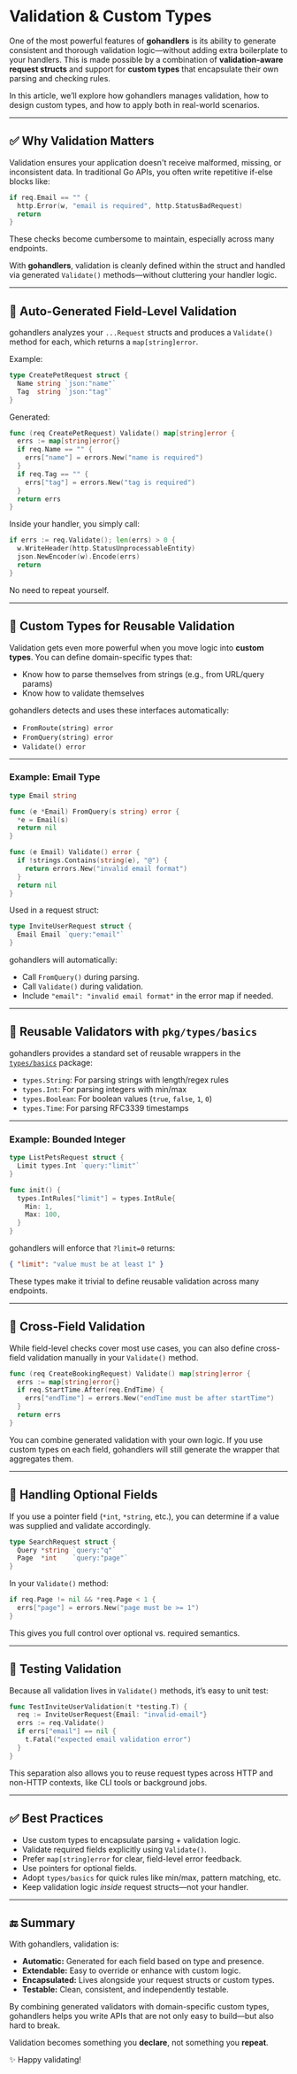 # Validation & Custom Types

One of the most powerful features of **gohandlers** is its ability to generate consistent and thorough validation logic—without adding extra boilerplate to your handlers. This is made possible by a combination of **validation-aware request structs** and support for **custom types** that encapsulate their own parsing and checking rules.

In this article, we’ll explore how gohandlers manages validation, how to design custom types, and how to apply both in real-world scenarios.

---

## ✅ Why Validation Matters

Validation ensures your application doesn't receive malformed, missing, or inconsistent data. In traditional Go APIs, you often write repetitive if-else blocks like:

```go
if req.Email == "" {
  http.Error(w, "email is required", http.StatusBadRequest)
  return
}
```

These checks become cumbersome to maintain, especially across many endpoints.

With **gohandlers**, validation is cleanly defined within the struct and handled via generated `Validate()` methods—without cluttering your handler logic.

---

## 🧩 Auto-Generated Field-Level Validation

gohandlers analyzes your `...Request` structs and produces a `Validate()` method for each, which returns a `map[string]error`.

Example:

```go
type CreatePetRequest struct {
  Name string `json:"name"`
  Tag  string `json:"tag"`
}
```

Generated:

```go
func (req CreatePetRequest) Validate() map[string]error {
  errs := map[string]error{}
  if req.Name == "" {
    errs["name"] = errors.New("name is required")
  }
  if req.Tag == "" {
    errs["tag"] = errors.New("tag is required")
  }
  return errs
}
```

Inside your handler, you simply call:

```go
if errs := req.Validate(); len(errs) > 0 {
  w.WriteHeader(http.StatusUnprocessableEntity)
  json.NewEncoder(w).Encode(errs)
  return
}
```

No need to repeat yourself.

---

## 🧠 Custom Types for Reusable Validation

Validation gets even more powerful when you move logic into **custom types**. You can define domain-specific types that:

-   Know how to parse themselves from strings (e.g., from URL/query params)
-   Know how to validate themselves

gohandlers detects and uses these interfaces automatically:

-   `FromRoute(string) error`
-   `FromQuery(string) error`
-   `Validate() error`

---

### Example: Email Type

```go
type Email string

func (e *Email) FromQuery(s string) error {
  *e = Email(s)
  return nil
}

func (e Email) Validate() error {
  if !strings.Contains(string(e), "@") {
    return errors.New("invalid email format")
  }
  return nil
}
```

Used in a request struct:

```go
type InviteUserRequest struct {
  Email Email `query:"email"`
}
```

gohandlers will automatically:

-   Call `FromQuery()` during parsing.
-   Call `Validate()` during validation.
-   Include `"email": "invalid email format"` in the error map if needed.

---

## 🔄 Reusable Validators with `pkg/types/basics`

gohandlers provides a standard set of reusable wrappers in the [`types/basics`](https://github.com/ufukty/gohandlers/tree/main/pkg/types/basics) package:

-   `types.String`: For parsing strings with length/regex rules
-   `types.Int`: For parsing integers with min/max
-   `types.Boolean`: For boolean values (`true`, `false`, `1`, `0`)
-   `types.Time`: For parsing RFC3339 timestamps

---

### Example: Bounded Integer

```go
type ListPetsRequest struct {
  Limit types.Int `query:"limit"`
}

func init() {
  types.IntRules["limit"] = types.IntRule{
    Min: 1,
    Max: 100,
  }
}
```

gohandlers will enforce that `?limit=0` returns:

```json
{ "limit": "value must be at least 1" }
```

These types make it trivial to define reusable validation across many endpoints.

---

## 🔗 Cross-Field Validation

While field-level checks cover most use cases, you can also define cross-field validation manually in your `Validate()` method.

```go
func (req CreateBookingRequest) Validate() map[string]error {
  errs := map[string]error{}
  if req.StartTime.After(req.EndTime) {
    errs["endTime"] = errors.New("endTime must be after startTime")
  }
  return errs
}
```

You can combine generated validation with your own logic. If you use custom types on each field, gohandlers will still generate the wrapper that aggregates them.

---

## 🛑 Handling Optional Fields

If you use a pointer field (`*int`, `*string`, etc.), you can determine if a value was supplied and validate accordingly.

```go
type SearchRequest struct {
  Query *string `query:"q"`
  Page  *int    `query:"page"`
}
```

In your `Validate()` method:

```go
if req.Page != nil && *req.Page < 1 {
  errs["page"] = errors.New("page must be >= 1")
}
```

This gives you full control over optional vs. required semantics.

---

## 🧪 Testing Validation

Because all validation lives in `Validate()` methods, it’s easy to unit test:

```go
func TestInviteUserValidation(t *testing.T) {
  req := InviteUserRequest{Email: "invalid-email"}
  errs := req.Validate()
  if errs["email"] == nil {
    t.Fatal("expected email validation error")
  }
}
```

This separation also allows you to reuse request types across HTTP and non-HTTP contexts, like CLI tools or background jobs.

---

## ✅ Best Practices

-   Use custom types to encapsulate parsing + validation logic.
-   Validate required fields explicitly using `Validate()`.
-   Prefer `map[string]error` for clear, field-level error feedback.
-   Use pointers for optional fields.
-   Adopt `types/basics` for quick rules like min/max, pattern matching, etc.
-   Keep validation logic _inside_ request structs—not your handler.

---

## 🔚 Summary

With gohandlers, validation is:

-   **Automatic:** Generated for each field based on type and presence.
-   **Extendable:** Easy to override or enhance with custom logic.
-   **Encapsulated:** Lives alongside your request structs or custom types.
-   **Testable:** Clean, consistent, and independently testable.

By combining generated validators with domain-specific custom types, gohandlers helps you write APIs that are not only easy to build—but also hard to break.

Validation becomes something you **declare**, not something you **repeat**.

✨ Happy validating!
